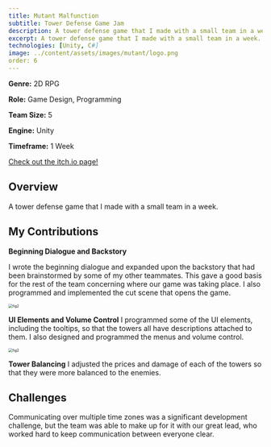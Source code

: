 ```yaml
---
title: Mutant Malfunction
subtitle: Tower Defense Game Jam
description: A tower defense game that I made with a small team in a week. 
excerpt: A tower defense game that I made with a small team in a week. 
technologies: [Unity, C#]
image: ../content/assets/images/mutant/logo.png
order: 6
---
```


**Genre:** 2D RPG

**Role:** Game Design, Programming

**Team Size:** 5

**Engine:** Unity

**Timeframe:** 1 Week

<a class="view-button" href="https://zahtahvi.itch.io/mutant-malfunction">Check out the itch.io page!</a>


## Overview

A tower defense game that I made with a small team in a week. 


## My Contributions
**Beginning Dialogue and Backstory**

I wrote the beginning dialogue and expanded upon the backstory that had been brainstormed by some of my other teammates. This gave a good basis for the rest of the team concerning where our game was taking place. I also programmed and implemented the cut scene that opens the game. 

<img src="../content/assets/images/mutant/fig1.png" alt="fig2" style="zoom:50%;" />

**UI Elements and Volume Control**
I programmed some of the UI elements, including the tooltips, so that the towers all have descriptions attached to them. I also designed and programmed the menus and volume control. 

<img src="../content/assets/images/mutant/fig2.jpg" alt="fig2" style="zoom:50%;" />

**Tower Balancing**
I adjusted the prices and damage of each of the towers so that they were more balanced to the enemies. 

## Challenges
Communicating over multiple time zones was a significant development challenge, but the team was able to make up for it with our great lead, who worked hard to keep communication between everyone clear. 